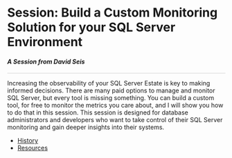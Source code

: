 # Session: Build a Custom Monitoring Solution for your SQL Server Environment

#### <i>A Session from David Seis</i>

<p style="border-bottom: 1px solid lightgrey;"></p>

Increasing the observability of your SQL Server Estate is key to making informed decisions. There are many paid options to manage and monitor SQL Server, but every tool is missing something. You can build a custom tool, for free to monitor the metrics you care about, and I will show you how to do that in this session. This session is designed for database administrators and developers who want to take control of their SQL Server monitoring and gain deeper insights into their systems.

- [History](https://github.com/David-Seis/Presentations/tree/main/Sessions/Build%20a%20Custom%20Monitoring%20Solution%20for%20your%20SQL%20Server%20Environment/1%20-%20History)
- [Resources](https://github.com/David-Seis/Presentations/blob/main/Sessions/Build%20a%20Custom%20Monitoring%20Solution%20for%20your%20SQL%20Server%20Environment/ResourceList.md)